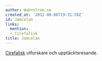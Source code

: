 ```yaml
---
author: Wahnstrom.se
created_at: '2011-08-08T19:31:58Z'
id: Jamcelan
links:
  mention:
  - Cirefalisk
title: Jamcelan
---
```


[Cirefalisk] utforskare och upptäcktsresande.

  [Cirefalisk]: Cirefalisk